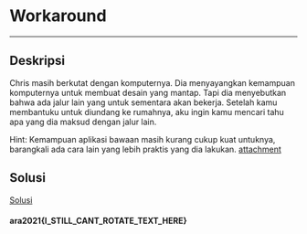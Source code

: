 # Workaround
---
## Deskripsi
Chris masih berkutat dengan komputernya. Dia menyayangkan kemampuan komputernya untuk membuat desain yang mantap. Tapi dia menyebutkan bahwa ada jalur lain yang untuk sementara akan bekerja. Setelah kamu membantuku untuk diundang ke rumahnya, aku ingin kamu mencari tahu apa yang dia maksud dengan jalur lain.

Hint:
Kemampuan aplikasi bawaan masih kurang cukup kuat untuknya, barangkali ada cara lain yang lebih praktis yang dia lakukan.
[attachment](https://drive.google.com/file/d/1NRkySjE2hB4mYVbNPEwtewM7Ny084RN4/view?usp=sharing)
## Solusi
[Solusi](Workaround_Solution.pdf)

#### ara2021{I_STILL_CANT_ROTATE_TEXT_HERE}
